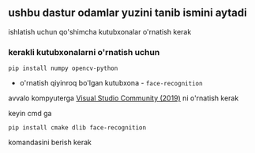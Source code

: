 ## ushbu dastur odamlar yuzini tanib ismini aytadi
ishlatish uchun qo'shimcha kutubxonalar o'rnatish kerak

### kerakli kutubxonalarni o'rnatish uchun
```
pip install numpy opencv-python
```

* o'rnatish qiyinroq bo'lgan kutubxona - `face-recognition`

avvalo kompyuterga
[Visual Studio Community (2019)](https://my.visualstudio.com/Downloads?q=visual%20studio%202019&wt.mc_id=o~msft~vscom~older-downloads)
ni o'rnatish kerak

keyin cmd ga
```
pip install cmake dlib face-recognition
```
komandasini berish kerak
